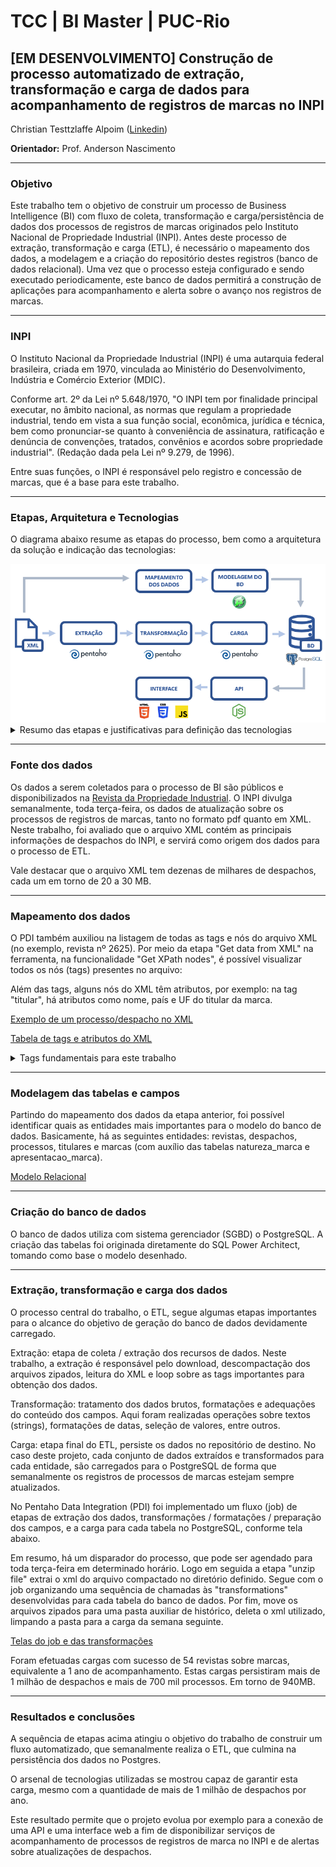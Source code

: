# TCC | BI Master | PUC-Rio

## [EM DESENVOLVIMENTO] Construção de processo automatizado de extração, transformação e carga de dados para acompanhamento de registros de marcas no INPI

Christian Testtzlaffe Alpoim ([Linkedin](https://www.linkedin.com/in/christian-testtzlaffe-alpoim/))

**Orientador:** Prof. Anderson Nascimento

<hr>

### Objetivo

Este trabalho tem o objetivo de construir um processo de Business Intelligence (BI) com fluxo de coleta, transformação e carga/persistência de dados dos processos de registros de marcas originados pelo Instituto Nacional de Propriedade Industrial (INPI). Antes deste processo de extração, transformação e carga (ETL), é necessário o mapeamento dos dados, a modelagem e a criação do repositório destes registros (banco de dados relacional). Uma vez que o processo esteja configurado e sendo executado periodicamente, este banco de dados permitirá a construção de aplicações para acompanhamento e alerta sobre o avanço nos registros de marcas.

<hr>

### INPI

O Instituto Nacional da Propriedade Industrial (INPI) é uma autarquia federal brasileira, criada em 1970, vinculada ao Ministério do Desenvolvimento, Indústria e Comércio Exterior (MDIC).

Conforme art. 2º da Lei nº 5.648/1970, "O INPI tem por finalidade principal executar, no âmbito nacional, as normas que regulam a propriedade industrial, tendo em vista a sua função social, econômica, jurídica e técnica, bem como pronunciar-se quanto à conveniência de assinatura, ratificação e denúncia de convenções, tratados, convênios e acordos sobre propriedade industrial". (Redação dada pela Lei nº 9.279, de 1996).

Entre suas funções, o INPI é responsável pelo registro e concessão de marcas, que é a base para este trabalho.

<hr>

### Etapas, Arquitetura e Tecnologias

O diagrama abaixo resume as etapas do processo, bem como a arquitetura da solução e indicação das tecnologias:

<img src="/imagens/Arquitetura.png" alt="imagem da arquitetura da solução" />

<details>
  <summary>Resumo das etapas e justificativas para definição das tecnologias</summary>
  <br>
  <ul>
    <li><strong>Fonte dos dados:</strong> arquivos XML do site do INPI</li>
    <li><strong>Mapeamento dos dados:</strong> estudo das principais tags e atributos do arquivo, bem como suas relações</li>
    <li><strong>Modelagem dos dados:</strong> desenhar o modelo de tabelas e seus relacionamentos, com uso do [SQL Power Architect](http://www.bestofbi.com/page/architect)</li>
    <li><strong>BD (banco de dados):</strong> criação e atualização das tabelas por meio do <a href="https://www.postgresql.org/">PostgreSQL</a>. O PostgreSQL foi definido como o sistema gerenciador de banco de dados relacional do projeto, por ser de código aberto, com mais de 30 anos de desenvolvimento. Tem uma boa reputação e é amplamente utilizada pelo mercado, com arquitetura comprovada, confiável, com recursos robustos. Além disso, pode ser executado em todos os principais sistemas operacionais.</li>
    <li><strong>ETL:</strong> extrações, transformações e cargas com <a href="https://help.pentaho.com/Documentation/7.1/0D0/Pentaho_Data_Integration">Pentaho Data Integration (PDI)</a>. O PDI inúmeras funcionalidade de ETL que facilitam a coleta, limpeza, transformações e persistência dos dados. É bem simples de utilizar, e tem integração com vários formatos de entrada (se mostrou capaz de carregar milhares de registros de um arquivo XML) e com vários sistemas gerenciadores de banco de dados, inclusive PostgreSQL. Apesar dos tamanhos dos arquivos deste trabalho, atendeu bem a conclusão de ETL semanal em poucos minutos. Permite agendar processos para executarem automaticamente, bem como gerar alertas de finalização ou falhas. Pentaho Data Integration é amplamente utilizada por diversos tipos de empresas, entre elas: instituições financeiras, indústrias, órgãos dos governos federal, estaduais e prefeituras, entidades de saúde, universidades, entre outras.</li>
</details>

<hr>

### Fonte dos dados
Os dados a serem coletados para o processo de BI são públicos e disponibilizados na <a href="http://revistas.inpi.gov.br/rpi" target="_blank">Revista da Propriedade Industrial</a>. O INPI divulga semanalmente, toda terça-feira, os dados de atualização sobre os processos de registros de marcas, tanto no formato pdf quanto em XML. Neste trabalho, foi avaliado que o arquivo XML contém as principais informações de despachos do INPI, e servirá como origem dos dados para o processo de ETL.

Vale destacar que o arquivo XML tem dezenas de milhares de despachos, cada um em torno de 20 a 30 MB.

<hr>

### Mapeamento dos dados

O PDI também auxiliou na listagem de todas as tags e nós do arquivo XML (no exemplo, revista nº 2625). Por meio da etapa "Get data from XML" na ferramenta, na funcionalidade "Get XPath nodes", é possível visualizar todos os nós (tags) presentes no arquivo:

Além das tags, alguns nós do XML têm atributos, por exemplo: na tag "titular", há atributos como nome, país e UF do titular da marca.

[Exemplo de um processo/despacho no XML](/anexos/exemplo-processo-xml.md)

[Tabela de tags e atributos do XML](/anexos/tabela-tags-atributos.md)

<details><summary>Tags fundamentais para este trabalho</summary>
<br>
Revista: cada semana, o INPI disponibiliza uma revista, e esta tag do XML indica o número e a data da divulgação.

Processo: primeira tag após o nó da revista. Há dezenas de milhares de processos por revista/semana. Tem como atributos o número do processo, e em algumas situações, traz a data de depósito, a data de concessão e a data de vigência de uso da marca.

Marca: em alguns tipos de registros, esta tag aparece indicando o nome da marca, a natureza e a apresentação (nominativa, figurativa ou mista).

Despachos: junto com o processo, os depachos são as principais informações do arquivo. No despacho é que está a descrição do que aconteceu no processo naquela semana (com código de despacho), e em alguns casos traz observações (texto-complementar ou texto-sobrestamento).

Titulares: lista os nomes, estados e países dos titulares da marca.

Classes Vienna e Nice: são classificações de atividades que a marca está atrelada. 

</details>

<hr>

### Modelagem das tabelas e campos

Partindo do mapeamento dos dados da etapa anterior, foi possível identificar quais as entidades mais importantes para o modelo do banco de dados. Basicamente, há as seguintes entidades: revistas, despachos, processos, titulares e marcas (com auxílio das tabelas natureza_marca e apresentacao_marca).

[Modelo Relacional](/anexos/modelo.md)

<hr>

### Criação do banco de dados

O banco de dados utiliza com sistema gerenciador (SGBD) o PostgreSQL. A criação das tabelas foi originada diretamente do SQL Power Architect, tomando como base o modelo desenhado.

<hr>

### Extração, transformação e carga dos dados
O processo central do trabalho, o ETL, segue algumas etapas importantes para o alcance do objetivo de geração do banco de dados devidamente carregado. 

Extração: etapa de coleta / extração dos recursos de dados. Neste trabalho, a extração é responsável pelo download, descompactação dos arquivos zipados, leitura do XML e loop sobre as tags importantes para obtenção dos dados.

Transformação: tratamento dos dados brutos, formatações e adequações do conteúdo dos campos. Aqui foram realizadas operações sobre textos (strings), formatações de datas, seleção de valores, entre outros.

Carga: etapa final do ETL, persiste os dados no repositório de destino. No caso deste projeto, cada conjunto de dados extraídos e transformados para cada entidade, são carregados para o PostgreSQL de forma que semanalmente os registros de processos de marcas estejam sempre atualizados.

No Pentaho Data Integration (PDI) foi implementado um fluxo (job) de etapas de extração dos dados, transformações / formatações / preparação dos campos, e a carga para cada tabela no PostgreSQL, conforme tela abaixo.

Em resumo, há um disparador do processo, que pode ser agendado para toda terça-feira em determinado horário. Logo em seguida a etapa "unzip file" extrai o xml do arquivo compactado no diretório definido. Segue com o job organizando uma sequência de chamadas às "transformations" desenvolvidas para cada tabela do banco de dados. Por fim, move os arquivos zipados para uma pasta auxiliar de histórico, deleta o xml utilizado, limpando a pasta para a carga da semana seguinte.

[Telas do job e das transformações](/anexos/transformacoes.md)

Foram efetuadas cargas com sucesso de 54 revistas sobre marcas, equivalente a 1 ano de acompanhamento. Estas cargas persistiram mais de 1 milhão de despachos e mais de 700 mil processos. Em torno de 940MB.

<hr>

### Resultados e conclusões

A sequência de etapas acima atingiu o objetivo do trabalho de construir um fluxo automatizado, que semanalmente realiza o ETL, que culmina na persistência dos dados no Postgres. 

O arsenal de tecnologias utilizadas se mostrou capaz de garantir esta carga, mesmo com a quantidade de mais de 1 milhão de despachos por ano.

Este resultado permite que o projeto evolua por exemplo para a conexão de uma API e uma interface web a fim de disponibilizar serviços de acompanhamento de processos de registros de marca no INPI e de alertas sobre atualizações de despachos.


